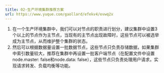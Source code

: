 ```yaml
---
title: 02-生产环境集群推荐方案
url: https://www.yuque.com/gaollard/efekv4/evwq2x
---
```


1. 在一个生产环境集群中，我们可以对节点的职责进行划分，建议集群中设置3个以上的节点作为主节点，当现有的主节点出现故障时，这些节点可以被选举成为主节点，从而维护整个集群的状态。
2. 然后可以根据数据量设置一批数据节点，这些节点只负责存储数据，如果集群中索引数量较大，推荐在集群中再设置一批客户端节点（在配置文件中设置node.master: false和node.data: false），这些节点只负责处理用户请求，实现请求转发、负载均衡等功能。
